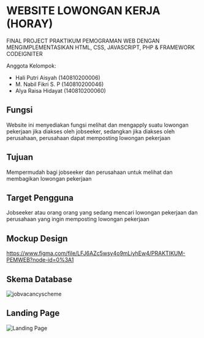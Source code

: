 # WEBSITE LOWONGAN KERJA (HORAY)

FINAL PROJECT PRAKTIKUM PEMOGRAMAN WEB
DENGAN MENGIMPLEMENTASIKAN HTML, CSS, JAVASCRIPT, PHP & FRAMEWORK CODEIGNITER

Anggota Kelompok:

* Hali Putri Aisyah   (140810200006) 
* M. Nabil Fikri S. P (140810200046)
* Alya Raisa Hidayat  (140810200060)
  
## Fungsi
Website ini menyediakan fungsi melihat dan mengapply suatu lowongan pekerjaan jika diakses oleh jobseeker, sedangkan jika diakses oleh perusahaan, perusahaan dapat memposting     lowongan pekerjaan
  
## Tujuan
  Mempermudah bagi jobseeker dan perusahaan untuk melihat dan membagikan lowongan pekerjaan
  
## Target Pengguna
Jobseeker atau orang orang yang sedang mencari lowongan pekerjaan dan perusahaan yang ingin memposting lowongan pekerjaan
  
## Mockup Design
https://www.figma.com/file/LFJ6AZc5wsy4o9mLiyhEw4/PRAKTIKUM-PEMWEB?node-id=0%3A1
  
## Skema Database
![jobvacancyscheme](https://user-images.githubusercontent.com/79518623/133263798-df393d40-775e-4b4a-bc19-af21ea82920b.jpg)

## Landing Page 
![Landing Page](https://user-images.githubusercontent.com/79518623/137896328-d3608470-c23d-40ab-87a9-186ead114cf8.png)
